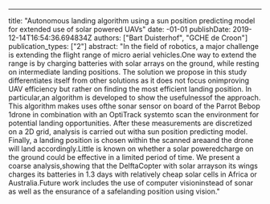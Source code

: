 ---
title: "Autonomous landing algorithm using a sun position predicting model for extended use of solar powered UAVs"
date: -01-01
publishDate: 2019-12-14T16:54:36.694834Z
authors: ["Bart Duisterhof", "GCHE de Croon"]
publication_types: ["2"]
abstract: "In the field of robotics, a major challenge is extending the flight range of micro aerial vehicles.One way to extend the range is by charging batteries with solar arrays on the ground, while resting on intermediate landing positions.   The solution we propose in this study differentiates itself from other solutions as it does not focus onimproving UAV efficiency but rather on finding the most efficient landing position. In particular,an algorithm is developed to show the usefulnessof the approach.  This algorithm makes uses ofthe sonar sensor on board of the Parrot Bebop 1drone in combination with an OptiTrack systemto scan the environment for potential landing opportunities.   After  these  measurements  are  discretized on a 2D grid, analysis is carried out witha sun position predicting model.  Finally, a landing  position  is  chosen  within  the  scanned  areaand the drone will land accordingly.Little  is  known  on  whether  a  solar  poweredcharge on the ground could be effective in a limited period of time. We present a coarse analysis,showing that the DelftaCopter with solar arrayson its wings charges its batteries in 1.3 days with relatively cheap solar cells in Africa or Australia.Future work includes the use of computer visioninstead of sonar as well as the ensurance of a safelanding position using vision."